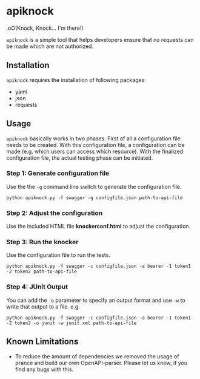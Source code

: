 # apiknock 

.oO(Knock, Knock... I'm there!)

`apiknock` is a simple tool that helps developers ensure that no requests can be made
 which are not authorized.
 
## Installation
 
 `apiknock` requires the installation of following packages:
 
 * yaml
 * json
 * requests
 
## Usage

`apiknock` basically works in two phases. First of all a configuration file needs to be created. With this configuration 
file, a configuration can be made (e.g. which users can access which resource). With the finalized configuration file, 
the actual testing phase can be initiated.

### Step 1: Generate configuration file

Use the the `-g` command line switch to generate the configuration file.

```
python apiknock.py -f swagger -g configfile.json path-to-api-file
```

### Step 2: Adjust the configuration
 
Use the included HTML file **knockerconf.html** to adjust the configuration.

### Step 3: Run the knocker

Use the configuration file to run the tests.

```
python apiknock.py -f swagger -c configfile.json -a bearer -1 token1 -2 token2 path-to-api-file
```
### Step 4: JUnit Output

You can add the `-o` parameter to specify an output format and use `-w` to write that output to a file. e.g.

```
python apiknock.py -f swagger -c configfile.json -a bearer -1 token1 -2 token2 -o junit -w junit.xml path-to-api-file
``` 

## Known Limitations

* To reduce the amount of dependencies we removed the usage of prance and build our own OpenAPI-parser. Please let us 
  know, if you find any bugs with this.  

